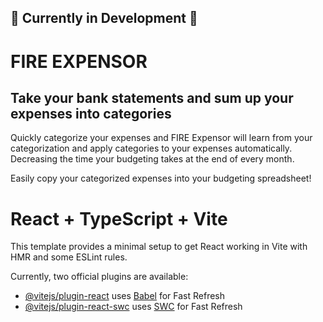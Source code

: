 ## 🚧 Currently in Development 🚧

# FIRE EXPENSOR

## Take your bank statements and sum up your expenses into categories

Quickly categorize your expenses and FIRE Expensor will learn from your categorization and apply categories to your expenses automatically. Decreasing the time your budgeting takes at the end of every month.

Easily copy your categorized expenses into your budgeting spreadsheet!

# React + TypeScript + Vite

This template provides a minimal setup to get React working in Vite with HMR and some ESLint rules.

Currently, two official plugins are available:

- [@vitejs/plugin-react](https://github.com/vitejs/vite-plugin-react/blob/main/packages/plugin-react) uses [Babel](https://babeljs.io/) for Fast Refresh
- [@vitejs/plugin-react-swc](https://github.com/vitejs/vite-plugin-react/blob/main/packages/plugin-react-swc) uses [SWC](https://swc.rs/) for Fast Refresh

